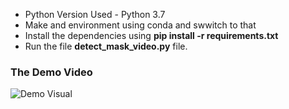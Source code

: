 + Python Version Used - Python 3.7
+ Make and environment using conda and swwitch to that
+ Install the dependencies using __pip install -r requirements.txt__
+ Run the file __detect_mask_video.py__ file.
### The Demo Video
![Demo Visual](Demo.gif)
